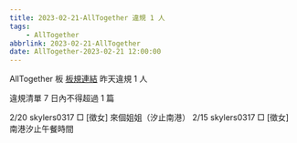 ```yaml
---
title: 2023-02-21-AllTogether 違規 1 人
tags:
    - AllTogether
abbrlink: 2023-02-21-AllTogether
date: AllTogether-2023-02-21 12:00:00
---
```

AllTogether 板 [板規連結](https://www.ptt.cc/bbs/AllTogether/M.1643211430.A.5FB.html)
昨天違規 1 人
<!-- more -->

違規清單
7 日內不得超過 1 篇

2/20 skylers0317 □ [徵女] 來個姐姐（汐止南港）
2/15 skylers0317 □ [徵女] 南港汐止午餐時間
